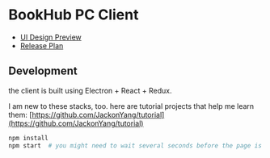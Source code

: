 # BookHub PC Client

- [UI Design Preview](http://jackon.me/bookhub/)
- [Release Plan](../doc/release-plan)

## Development

the client is built using Electron + React + Redux.

I am new to these stacks, too.
here are tutorial projects that help me learn them:
[https://github.com/JackonYang/tutorial](https://github.com/JackonYang/tutorial)

```bash
npm install
npm start  # you might need to wait several seconds before the page is loaded
```
